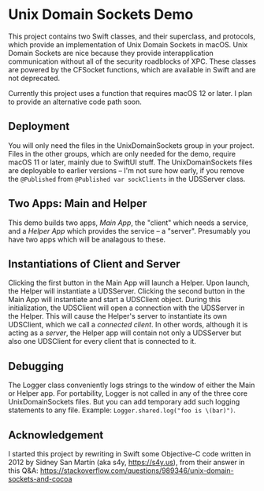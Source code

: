 # Unix Domain Sockets Demo

This project contains two Swift classes, and their superclass, and protocols, which provide an implementation of Unix Domain Sockets in macOS.  Unix Domain Sockets are nice because they provide interapplication communication without all of the security roadblocks of XPC.  These classes are powered by the CFSocket functions, which are available in Swift and are not deprecated.

Currently this project uses a function that requires macOS 12 or later.  I plan to provide an alternative code path soon.

## Deployment

You will only need the files in the UnixDomainSockets group in your project.  Files in the other groups, which are only needed for the demo, require macOS 11 or later, mainly due to SwiftUI stuff.  The UnixDomainSockets files are deployable to earlier versions – I'm not sure how early, if you remove the `@Published` from `@Published var sockClients` in the UDSServer class.

## Two Apps: Main and Helper

This demo builds two apps, *Main App*, the "client" which needs a service, and a *Helper App* which provides the service – a "server".  Presumably you have two apps which will be analagous to these.

## Instantiations of Client and Server

Clicking the first button in the Main App will launch a Helper.  Upon launch, the Helper will instantiate a UDSServer.  Clicking the second button in the Main App will instantiate and start a UDSClient object. During this initialization, the UDSClient will open a connection with the UDSServer in the Helper.  This will cause the Helper's server to instantiate its own UDSClient, which we call a *connected client*.  In other words, although it is acting as a *server*, the Helper app will contain not only a UDSServer but also one UDSClient for every client that is connected to it.

## Debugging

The Logger class conveniently logs strings to the window of either the Main or Helper app.  For portability, Logger is not called in any of the three core UnixDomainSockets files.  But you can add temporary add such logging statements to any file.  Example: `Logger.shared.log("foo is \(bar)")`.

## Acknowledgement

I started this project by rewriting in Swift some Objective-C code written in 2012 by Sidney San Martín (aka s4y, https://s4y.us), from their answer in this Q&A:
https://stackoverflow.com/questions/989346/unix-domain-sockets-and-cocoa
